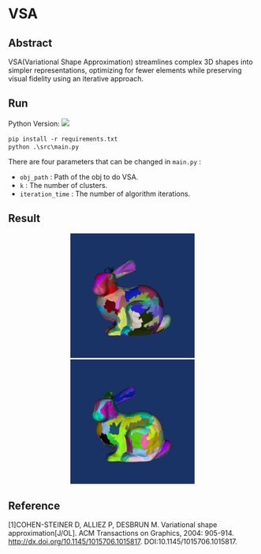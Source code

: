 # VSA
## Abstract

VSA(Variational Shape Approximation) streamlines complex 3D shapes into simpler representations, optimizing for fewer elements while preserving visual fidelity using an iterative approach.

## Run

Python Version: <img src=https://img.shields.io/badge/3.11.6-8A2BE2 />

```
pip install -r requirements.txt
python .\src\main.py
```

There are four parameters that can be changed in `main.py` :

* `obj_path` : Path of the obj to do VSA.
* `k` : The number of clusters.
* `iteration_time` : The number of algorithm iterations.

## Result

<center class="half">
<img src=".\results\bunny_K100\bunny_Iteration1.png" width=50%/>
<img src=".\results\bunny_K100\bunny_Iteration10.png" width=50%/>
</center>




## Reference

[1]COHEN-STEINER D, ALLIEZ P, DESBRUN M. Variational shape approximation[J/OL]. ACM Transactions on Graphics, 2004: 905-914. http://dx.doi.org/10.1145/1015706.1015817. DOI:10.1145/1015706.1015817.
